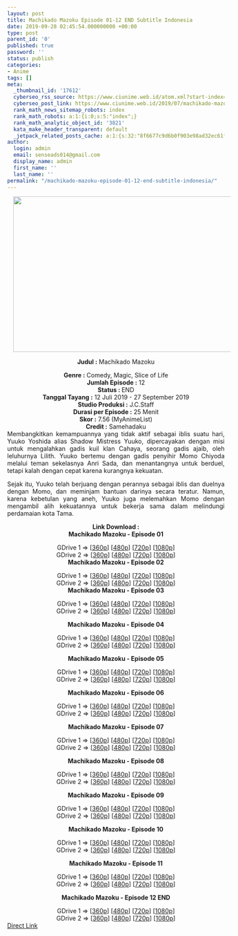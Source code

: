 ```yaml
---
layout: post
title: Machikado Mazoku Episode 01-12 END Subtitle Indonesia
date: 2019-09-28 02:45:54.000000000 +00:00
type: post
parent_id: '0'
published: true
password: ''
status: publish
categories:
- Anime
tags: []
meta:
  _thumbnail_id: '17612'
  cyberseo_rss_source: https://www.ciunime.web.id/atom.xml?start-index=2851&max-results=150
  cyberseo_post_link: https://www.ciunime.web.id/2019/07/machikado-mazoku-subtitle-indonesia.html
  rank_math_news_sitemap_robots: index
  rank_math_robots: a:1:{i:0;s:5:"index";}
  rank_math_analytic_object_id: '3821'
  kata_make_header_transparent: default
  _jetpack_related_posts_cache: a:1:{s:32:"8f6677c9d6b0f903e98ad32ec61f8deb";a:2:{s:7:"expires";i:1658061983;s:7:"payload";a:0:{}}}
author:
  login: admin
  email: senseads014@gmail.com
  display_name: admin
  first_name: ''
  last_name: ''
permalink: "/machikado-mazoku-episode-01-12-end-subtitle-indonesia/"
---
```

<div style="text-align: center;">
<div style="text-align: left;">
<div class="separator" style="clear: both; text-align: center;"><a href="https://1.bp.blogspot.com/-ttgzce_EpYU/XSitXgn_mfI/AAAAAAAAbn0/Ik6RY2eQ1iYQi9YpM-lOMuLcN0QnfOOFwCLcBGAs/s1600/Machikado%2BMazoku.jpg" imageanchor="1" style="margin-left: 1em; margin-right: 1em;"><img border="0" data-original-height="720" data-original-width="1280" height="360" src="{{ site.baseurl }}/assets/2019/09/Machikado%2BMazoku.jpg" width="640" /></a></div>
<p></div>
<p><b>Judul</b><b><b> </b>:</b> Machikado Mazoku</div>
<div style="text-align: center;"><b><b>Genre :</b></b> Comedy, Magic, Slice of Life</div>
<div style="text-align: center;"><b>Jumlah Episode :</b> 12<br /><b>Status : </b>END<br /><b>Tanggal Tayang :</b> 12 Juli 2019 - 27 September 2019<br /><b>Studio Produksi :</b> J.C.Staff<br /><b>Durasi per Episode :</b> 25 Menit</div>
<div style="text-align: center;"><b>Skor :</b> 7.56 (MyAnimeList)<br /><b>Credit :</b> Samehadaku</div>
<div style="text-align: center;"></div>
<div style="text-align: justify;">Membangkitkan kemampuannya yang tidak aktif sebagai iblis suatu hari, Yuuko Yoshida alias Shadow Mistress Yuuko, dipercayakan dengan misi untuk mengalahkan gadis kuil klan Cahaya, seorang gadis ajaib, oleh leluhurnya Lilith. Yuuko bertemu dengan gadis penyihir Momo Chiyoda melalui teman sekelasnya Anri Sada, dan menantangnya untuk berduel, tetapi kalah dengan cepat karena kurangnya kekuatan.</p>
<p>Sejak itu, Yuuko telah berjuang dengan perannya sebagai iblis dan duelnya dengan Momo, dan meminjam bantuan darinya secara teratur. Namun, karena kebetulan yang aneh, Yuuko juga melemahkan Momo dengan mengambil alih kekuatannya untuk bekerja sama dalam melindungi perdamaian kota Tama.</p></div>
<div style="text-align: justify;"></div>
<div style="text-align: justify;"></div>
<div style="text-align: center;"><b>Link Download :</b></div>
<div style="text-align: center;"><b>Machikado Mazoku - Episode 01</b></p>
<div style="text-align: center;">GDrive 1 =&gt; [<a href="https://drive.google.com/file/d/1NhUjyosG7p-l3a5dRvMuXZhMIno4G5Ht/view" target="_blank" rel="noopener">360p</a>] [<a href="https://drive.google.com/file/d/1-wzFzso2kA9Vv-ACsqaXen45KDS4SEPc/view" target="_blank" rel="noopener">480p</a>] [<a href="https://drive.google.com/file/d/17IGIXlz2td5moi40uffM_wy0RpAnnUYf/view" target="_blank" rel="noopener">720p</a>] [<a href="https://drive.google.com/file/d/1MrIVGhiiZeKTuoutGJlT9VROVCImXGIo/view" target="_blank" rel="noopener">1080p</a>]<br />GDrive 2 =&gt; [<a href="https://drive.google.com/file/d/1rMyDtZ_rKu6sOByFAP00qvlsIfP4AvJw/view" target="_blank" rel="noopener">360p</a>] [<a href="https://drive.google.com/file/d/15YKlj8alBCabeLmp76DuwXu6x7PJ_qbP/view" target="_blank" rel="noopener">480p</a>] [<a href="https://drive.google.com/file/d/1GDdIoAbLhaTGM4D3w6uOVperdxolHanU/view" target="_blank" rel="noopener">720p</a>] [<a href="https://drive.google.com/file/d/1uyQXqhcUtb6oQrfMuEmfQjoNQ7JngRya/view" target="_blank" rel="noopener">1080p</a>]
<div style="text-align: center;"><b>Machikado Mazoku - Episode 02</b></p>
<div style="text-align: center;">GDrive 1 =&gt; [<a href="https://drive.google.com/file/d/1mi0ETmM_RW2Z_uv0IF9zdAi7eIx_BdO8/view" target="_blank" rel="noopener">360p</a>] [<a href="https://drive.google.com/file/d/1-euk6vjsUZdDEDykRTSkyt5Q22Z6yAMZ/view" target="_blank" rel="noopener">480p</a>] [<a href="https://drive.google.com/file/d/1_MqgldlFzso3rZqPnqurEphv2bo6vOgk/view" target="_blank" rel="noopener">720p</a>] [<a href="https://drive.google.com/file/d/15coxYQhD1-CcRneyDdEmWAC7NcluZ4MX/view" target="_blank" rel="noopener">1080p</a>]<br />GDrive 2 =&gt; [<a href="https://drive.google.com/file/d/1q-_4blF-8YwNV-OwHRaOK0MJCwjea4_H/view" target="_blank" rel="noopener">360p</a>] [<a href="https://drive.google.com/file/d/1BlZ8lpdMh1KMUrPuiA_mmle8tEl00AC-/view" target="_blank" rel="noopener">480p</a>] [<a href="https://drive.google.com/file/d/1ydixskuIAxjSbLcLqBU9qsdoywpHCgnC/view" target="_blank" rel="noopener">720p</a>] [<a href="https://drive.google.com/file/d/1IZCXLSnZ38u1lfAGV--ajkx1UwRjDqyi/view" target="_blank" rel="noopener">1080p</a>]
<div style="text-align: center;"><b>Machikado Mazoku - Episode 03</b></p>
<div style="text-align: center;">GDrive 1 =&gt; [<a href="https://drive.google.com/file/d/1BvdL0-0UBYRvJOpoKgWqFqdwFMcLuqtu/view" target="_blank" rel="noopener">360p</a>] [<a href="https://drive.google.com/file/d/1hFO648Pl_ibRebZFd-b9gl6_U1Xd3fsC/view" target="_blank" rel="noopener">480p</a>] [<a href="https://drive.google.com/file/d/1NT5jdMWxD1OHXy8X_Jjhu4x7yhYdDnUJ/view" target="_blank" rel="noopener">720p</a>] [<a href="https://drive.google.com/file/d/1L4P5QjBq2DWbcQs-XcE3d1g3ZHnJeu8N/view" target="_blank" rel="noopener">1080p</a>]<br />GDrive 2 =&gt; [<a href="https://drive.google.com/file/d/1LO9VFJHezSQie26xnJKlmJd0inkH-Z_b/view" target="_blank" rel="noopener">360p</a>] [<a href="https://drive.google.com/file/d/1rAuOTL0NjQ_5ebwaApq2862jpOB9GKPl/view" target="_blank" rel="noopener">480p</a>] [<a href="https://drive.google.com/file/d/1VtQDOp8AwXojH33cbSlb1URas9S6OoNN/view" target="_blank" rel="noopener">720p</a>] [<a href="https://drive.google.com/file/d/1vfyfShvme36GH5StSs1LQz2q0L2wfb71/view" target="_blank" rel="noopener">1080p</a>]</p>
<p><b>Machikado Mazoku - Episode 04</b></p>
<div style="text-align: center;">GDrive 1 =&gt; [<a href="https://drive.google.com/file/d/1LClkS_L_OTvHfhw6vkdnHlpqnXYeq78v/view" target="_blank" rel="noopener">360p</a>] [<a href="https://drive.google.com/file/d/1OYrjn6MgjsT2yes9lg2NygbOp8oHJPn1/view" target="_blank" rel="noopener">480p</a>] [<a href="https://drive.google.com/file/d/1hAiA0PjAvmEA_Oxf4OWi4q7dmiojZOmd/view" target="_blank" rel="noopener">720p</a>] [<a href="https://drive.google.com/file/d/1HUMJBnoAAIs5HDUweJUasnBQBBHydrP2/view" target="_blank" rel="noopener">1080p</a>]<br />GDrive 2 =&gt; [<a href="https://drive.google.com/file/d/1s6FIohsZhRWB_FIDb49EH5ahctiGZxqb/view" target="_blank" rel="noopener">360p</a>] [<a href="https://drive.google.com/file/d/1zMwCYXotNfED0Fyq9rNNB5d_TXRbOL7W/view" target="_blank" rel="noopener">480p</a>] [<a href="https://drive.google.com/file/d/1wTmTQopwVKfkk88Ugwr2HUgt7UFQ26-B/view" target="_blank" rel="noopener">720p</a>] [<a href="https://drive.google.com/file/d/1dZzp6e7eC0AFT40GBXwH6C-3jxappXpk/view" target="_blank" rel="noopener">1080p</a>]</p>
<p><b>Machikado Mazoku - Episode 05</b></p>
<div style="text-align: center;">GDrive 1 =&gt; [<a href="https://drive.google.com/file/d/1k9be29Fpej6c_Pw4I6FAgroyU0xR36fB/view" target="_blank" rel="noopener">360p</a>] [<a href="https://drive.google.com/file/d/1CiW40GsC3IhOcgbLxTGN-V9qPc7Dp2Ot/view" target="_blank" rel="noopener">480p</a>] [<a href="https://drive.google.com/file/d/1LjQyl3SoiJv5IJudAqe3dX7dlvLZG2oE/view" target="_blank" rel="noopener">720p</a>] [<a href="https://drive.google.com/file/d/1nrES5HCVfBOuffd1OXoui1SNf-3HE-Xa/view" target="_blank" rel="noopener">1080p</a>]<br />GDrive 2 =&gt; [<a href="https://drive.google.com/file/d/1zPbpTPm8NBvEPQJR3cd7dmeRKl5v7UEa/view" target="_blank" rel="noopener">360p</a>] [<a href="https://drive.google.com/file/d/1aFrOau68vMQuzNdRgFIh7kJ8qmFmnSZs/view" target="_blank" rel="noopener">480p</a>] [<a href="https://drive.google.com/file/d/1NCiG3-Zh-dXytDUm2SHMe1imouop4_ZW/view" target="_blank" rel="noopener">720p</a>] [<a href="https://drive.google.com/file/d/1rTSguEMK2TqFS0ThrXTePp9Quq5aRse4/view" target="_blank" rel="noopener">1080p</a>]</p>
<p><b>Machikado Mazoku - Episode 06</b></p>
<div style="text-align: center;">GDrive 1 =&gt; [<a href="https://drive.google.com/file/d/1XpWFIz3TmPZw0R_xjBPnc8OnZxaTsbia/view" target="_blank" rel="noopener">360p</a>] [<a href="https://drive.google.com/file/d/1Ek6Mox6_wgTkdN8s88z218u5bEYUHT3L/view" target="_blank" rel="noopener">480p</a>] [<a href="https://drive.google.com/file/d/1I4zTkRqVUxNxotO5mZStHxZmIoNV9sbz/view" target="_blank" rel="noopener">720p</a>] [<a href="https://drive.google.com/file/d/19O9RevUbqc-dOs2r47LsecyHSU8lqtAA/view" target="_blank" rel="noopener">1080p</a>]<br />GDrive 2 =&gt; [<a href="https://drive.google.com/file/d/1xl7LNQmJTk0-xfoJu2tile_z-pebpfr-/view" target="_blank" rel="noopener">360p</a>] [<a href="https://drive.google.com/file/d/1fA2v3hMigA0lcyetPpt73-yimGEpVKNo/view" target="_blank" rel="noopener">480p</a>] [<a href="https://drive.google.com/file/d/1aK06fIes7qiCvVFf4a8lhNB178QTiQU2/view" target="_blank" rel="noopener">720p</a>] [<a href="https://drive.google.com/file/d/1aJymWc9d-9z885o2x9j92XTEJpBtQG6P/view" target="_blank" rel="noopener">1080p</a>]</p>
<p><b>Machikado Mazoku - Episode 07</b></p>
<div style="text-align: center;">GDrive 1 =&gt; [<a href="https://drive.google.com/uc?export=download&amp;id=1C0hsD9hwnAYA_ZfXremdBtuvhtJ2jdAg" target="_blank" rel="noopener">360p</a>] [<a href="https://drive.google.com/uc?export=download&amp;id=1fo95d5t3ru7sDngPudLhskDxSeuXgvld" target="_blank" rel="noopener">480p</a>] [<a href="https://drive.google.com/uc?export=download&amp;id=1S98y5lv0NW_WbIAmnFRL4MmYuagARh6h" target="_blank" rel="noopener">720p</a>] [<a href="https://drive.google.com/uc?export=download&amp;id=1QDDLNyIk7KE7_TDRGGBNa0BrIUnT3Keh" target="_blank" rel="noopener">1080p</a>]<br />GDrive 2 =&gt; [<a href="https://drive.google.com/uc?export=download&amp;id=1x8uze4qfhkcjW3KH4khAwGAs1mGayd1-" target="_blank" rel="noopener">360p</a>] [<a href="https://drive.google.com/uc?export=download&amp;id=1oT8WTTBfiCwJMw0Z47BNTKjYJPAQWESk" target="_blank" rel="noopener">480p</a>] [<a href="https://drive.google.com/uc?export=download&amp;id=1olyUR2jkt4aSeeYXUqcva4dpZA7Lujhu" target="_blank" rel="noopener">720p</a>] [<a href="https://drive.google.com/uc?export=download&amp;id=1QehqziuEqVdXjjVDjoggM8Goq0Y3FfSU" target="_blank" rel="noopener">1080p</a>]</p>
<p><b>Machikado Mazoku - Episode 08</b></p>
<div style="text-align: center;">GDrive 1 =&gt; [<a href="https://drive.google.com/uc?export=download&amp;id=1LzKGcAaIDdz8i7vB-skzgSL_IuCAbr12" target="_blank" rel="noopener">360p</a>] [<a href="https://drive.google.com/uc?export=download&amp;id=1FgqLYZPDyj3NfJho9KfKmOAF9erLQRpf" target="_blank" rel="noopener">480p</a>] [<a href="https://drive.google.com/uc?export=download&amp;id=17O3MdlJg8AelSYqNHMVZRiQPGxVTU-uP" target="_blank" rel="noopener">720p</a>] [<a href="https://drive.google.com/uc?export=download&amp;id=1YM4yB0am1v1egpBU_zfa-BruwCze3Yca" target="_blank" rel="noopener">1080p</a>]<br />GDrive 2 =&gt; [<a href="https://drive.google.com/uc?export=download&amp;id=1oPM3bwR5Flt5q1LaF7ZA63GzPiQbICz3" target="_blank" rel="noopener">360p</a>] [<a href="https://drive.google.com/uc?export=download&amp;id=1MNT4-6yXI23C6k8lf4daxLfXXjBcjjBi" target="_blank" rel="noopener">480p</a>] [<a href="https://drive.google.com/uc?export=download&amp;id=1FapPtxcvrnRIWCCqcCo9Od2RP5f4r2y1" target="_blank" rel="noopener">720p</a>] [<a href="https://drive.google.com/uc?export=download&amp;id=1nEvovFLabnwVQc9p7kCEcHT4x_zA-sV0" target="_blank" rel="noopener">1080p</a>]</p>
<p><b>Machikado Mazoku - Episode 09</b></p>
<div style="text-align: center;">GDrive 1 =&gt; [<a href="https://drive.google.com/uc?export=download&amp;id=1ZU67qPF6_vO-PlV4LIdg21jd85fJamLw">360p</a>] [<a href="https://drive.google.com/uc?export=download&amp;id=145XP3yFNhyakMmcq0bCL2BsreX7a-8fz">480p</a>] [<a href="https://drive.google.com/uc?export=download&amp;id=1Wjo2YVMpGcEP-cBc4twe1_nvabdmBU2J">720p</a>] [<a href="https://drive.google.com/uc?export=download&amp;id=104rnK49deChmL5Fv2YseL4Vng1E9dVIG">1080p</a>]<br />GDrive 2 =&gt; [<a href="https://drive.google.com/uc?export=download&amp;id=1ZU67qPF6_vO-PlV4LIdg21jd85fJamLw">360p</a>] [<a href="https://drive.google.com/uc?export=download&amp;id=145XP3yFNhyakMmcq0bCL2BsreX7a-8fz">480p</a>] [<a href="https://drive.google.com/uc?export=download&amp;id=1Wjo2YVMpGcEP-cBc4twe1_nvabdmBU2J">720p</a>] [<a href="https://drive.google.com/uc?export=download&amp;id=104rnK49deChmL5Fv2YseL4Vng1E9dVIG">1080p</a>]</p>
<p><b>Machikado Mazoku - Episode 10</b></p>
<div style="text-align: center;">GDrive 1 =&gt; [<a href="https://drive.google.com/uc?export=download&amp;id=11iXCUMnUUxCq7refvNSOfvRAfWPzLe8d" target="_blank" rel="noopener">360p</a>] [<a href="https://drive.google.com/uc?export=download&amp;id=1RGmON5zgRMQXw1jzrSyXklMdL2hobMyj" target="_blank" rel="noopener">480p</a>] [<a href="https://drive.google.com/uc?export=download&amp;id=1yyUrkhdFWPTGFxDyFw1t2p2wzGlvLXPI" target="_blank" rel="noopener">720p</a>] [<a href="https://drive.google.com/uc?export=download&amp;id=1D_Y7htYpDNsTun_rUiHXdwjvCyjrfhha" target="_blank" rel="noopener">1080p</a>]<br />GDrive 2 =&gt; [<a href="https://drive.google.com/uc?export=download&amp;id=11iXCUMnUUxCq7refvNSOfvRAfWPzLe8d" target="_blank" rel="noopener">360p</a>] [<a href="https://drive.google.com/uc?export=download&amp;id=1RGmON5zgRMQXw1jzrSyXklMdL2hobMyj" target="_blank" rel="noopener">480p</a>] [<a href="https://drive.google.com/uc?export=download&amp;id=1yyUrkhdFWPTGFxDyFw1t2p2wzGlvLXPI" target="_blank" rel="noopener">720p</a>] [<a href="https://drive.google.com/uc?export=download&amp;id=1D_Y7htYpDNsTun_rUiHXdwjvCyjrfhha" target="_blank" rel="noopener">1080p</a>]</p>
<p><b>Machikado Mazoku - Episode 11</b></p>
<div style="text-align: center;">GDrive 1 =&gt; [<a href="https://drive.google.com/uc?export=download&amp;id=172T20G-AxCCZJd1RhnkjjRISynbt7Cam" target="_blank" rel="noopener">360p</a>] [<a href="https://drive.google.com/uc?export=download&amp;id=11z7nBdqUB-i6KJ79Dvi_zYTEkPsH-CeH" target="_blank" rel="noopener">480p</a>] [<a href="https://drive.google.com/uc?export=download&amp;id=1H6smC809J41ksXYx23HNskBtnovPStVk" target="_blank" rel="noopener">720p</a>] [<a href="https://drive.google.com/uc?export=download&amp;id=1LvNNaErxJT031QimvGX0-T3B99vG53Gm" target="_blank" rel="noopener">1080p</a>]<br />GDrive 2 =&gt; [<a href="https://drive.google.com/uc?export=download&amp;id=172T20G-AxCCZJd1RhnkjjRISynbt7Cam" target="_blank" rel="noopener">360p</a>] [<a href="https://drive.google.com/uc?export=download&amp;id=11z7nBdqUB-i6KJ79Dvi_zYTEkPsH-CeH" target="_blank" rel="noopener">480p</a>] [<a href="https://drive.google.com/uc?export=download&amp;id=1H6smC809J41ksXYx23HNskBtnovPStVk" target="_blank" rel="noopener">720p</a>] [<a href="https://drive.google.com/uc?export=download&amp;id=1LvNNaErxJT031QimvGX0-T3B99vG53Gm" target="_blank" rel="noopener">1080p</a>]</p>
<p><b>Machikado Mazoku - Episode 12 END</b></p>
<div style="text-align: center;">GDrive 1 =&gt; [<a href="https://drive.google.com/uc?export=download&amp;id=1gY-3tdaNKYonjqn8GbHh5Y2Hvs-Vmxn7" target="_blank" rel="noopener">360p</a>] [<a href="https://drive.google.com/uc?export=download&amp;id=1uPTWmeFoenV0D4MSI2P019deCuFjcAqB" target="_blank" rel="noopener">480p</a>] [<a href="https://drive.google.com/uc?export=download&amp;id=1mP-x1HZP0tMzo3z8orhqP_D5D3tru3Mf" target="_blank" rel="noopener">720p</a>] [<a href="https://drive.google.com/uc?export=download&amp;id=1wOFbmpZBDnL1Ac8bQCbCp2Yuq3dld_ud" target="_blank" rel="noopener">1080p</a>]<br />GDrive 2 =&gt; [<a href="https://drive.google.com/uc?export=download&amp;id=1gY-3tdaNKYonjqn8GbHh5Y2Hvs-Vmxn7" target="_blank" rel="noopener">360p</a>] [<a href="https://drive.google.com/uc?export=download&amp;id=1uPTWmeFoenV0D4MSI2P019deCuFjcAqB" target="_blank" rel="noopener">480p</a>] [<a href="https://drive.google.com/uc?export=download&amp;id=1mP-x1HZP0tMzo3z8orhqP_D5D3tru3Mf" target="_blank" rel="noopener">720p</a>] [<a href="https://drive.google.com/uc?export=download&amp;id=1wOFbmpZBDnL1Ac8bQCbCp2Yuq3dld_ud" target="_blank" rel="noopener">1080p</a>]</div>
</div>
</div>
</div>
</div>
</div>
</div>
</div>
</div>
</div>
</div>
</div>
</div>
</div>
</div>
<link rel="stylesheet" href="https://cdnjs.cloudflare.com/ajax/libs/font-awesome/4.7.0/css/font-awesome.min.css" />
<div class="divbtn"> <a href="https://handymansurrender.com/fihup8buzv?key=94550f7ce39444073321dde3b8782f97" class="btn"><i class="fa fa-download"></i> Direct Link</a> </div>

